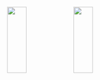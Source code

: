 <p>
<img src="https://user-images.githubusercontent.com/119857263/231388567-8027af6d-c83f-406a-a109-707a1ae7cd0e.jpeg" height="20%" width="30%" >
<img src="https://user-images.githubusercontent.com/119857263/231388573-fbe28af2-bfb9-47c0-844e-b74a1fe923be.jpeg" height="20%" width="30%" >
</p>
